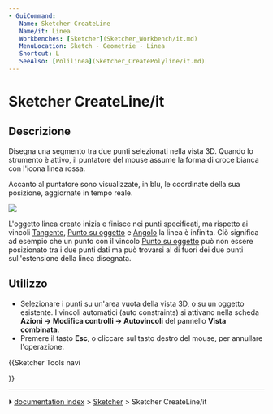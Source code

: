 ```yaml
---
- GuiCommand:
   Name: Sketcher CreateLine
   Name/it: Linea
   Workbenches: [Sketcher](Sketcher_Workbench/it.md)
   MenuLocation: Sketch - Geometrie - Linea
   Shortcut: L
   SeeAlso: [Polilinea](Sketcher_CreatePolyline/it.md)
---
```


# Sketcher CreateLine/it


</div>



## Descrizione


<div class="mw-translate-fuzzy">

Disegna una segmento tra due punti selezionati nella vista 3D. Quando lo strumento è attivo, il puntatore del mouse assume la forma di croce bianca con l\'icona linea rossa.

Accanto al puntatore sono visualizzate, in blu, le coordinate della sua posizione, aggiornate in tempo reale.


</div>

![](images/Sketcher_LineExample1.png‎ )


<div class="mw-translate-fuzzy">

L\'oggetto linea creato inizia e finisce nei punti specificati, ma rispetto ai vincoli [Tangente](Sketcher_ConstrainTangent/it.md), [Punto su oggetto](Sketcher_ConstrainPointOnObject/it.md) e [Angolo](Sketcher_ConstrainAngle/it.md) la linea è infinita. Ciò significa ad esempio che un punto con il vincolo [Punto su oggetto](Sketcher_ConstrainPointOnObject/it.md) può non essere posizionato tra i due punti dati ma può trovarsi al di fuori dei due punti sull\'estensione della linea disegnata.


</div>



## Utilizzo


<div class="mw-translate-fuzzy">

-   Selezionare i punti su un\'area vuota della vista 3D, o su un oggetto esistente. I vincoli automatici (auto constraints) si attivano nella scheda **Azioni → Modifica controlli → Autovincoli** del pannello **Vista combinata**.
-   Premere il tasto **Esc**, o cliccare sul tasto destro del mouse, per annullare l\'operazione.


</div>


<div class="mw-translate-fuzzy">





</div>


{{Sketcher Tools navi

}}



---
⏵ [documentation index](../README.md) > [Sketcher](Sketcher_Workbench.md) > Sketcher CreateLine/it
